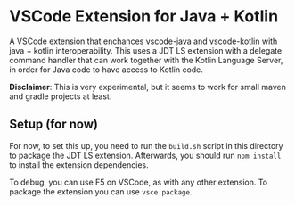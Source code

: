 # VSCode Extension for Java + Kotlin

A VSCode extension that enchances [vscode-java](https://github.com/redhat-developer/vscode-java) and [vscode-kotlin](https://github.com/fwcd/vscode-kotlin) with java + kotlin interoperability. This uses a JDT LS extension with a delegate command handler that can work together with the Kotlin Language Server, in order for Java code to have access to Kotlin code.

**Disclaimer**: This is very experimental, but it seems to work for small maven and gradle projects at least.

## Setup (for now)

For now, to set this up, you need to run the `build.sh` script in this directory to package the JDT LS extension. Afterwards, you should run `npm install` to install the extension dependencies.

To debug, you can use F5 on VSCode, as with any other extension. To package the extension you can use `vsce package`.
